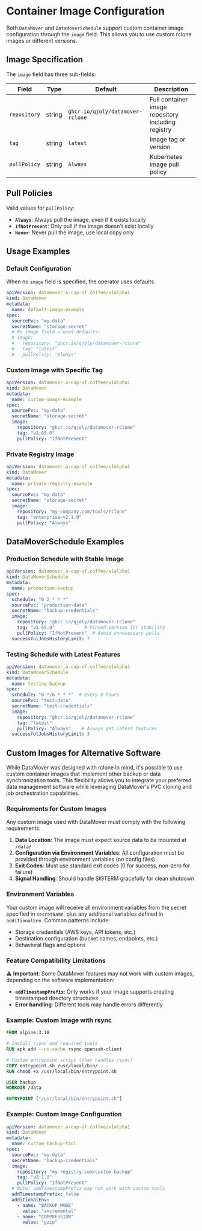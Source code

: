 # Container Image Configuration

Both `DataMover` and `DataMoverSchedule` support custom container image configuration through the `image` field. This allows you to use custom rclone images or different versions.

## Image Specification

The `image` field has three sub-fields:

| Field | Type | Default | Description |
|-------|------|---------|-------------|
| `repository` | string | `ghcr.io/qjoly/datamover-rclone` | Full container image repository including registry |
| `tag` | string | `latest` | Image tag or version |
| `pullPolicy` | string | `Always` | Kubernetes image pull policy |

## Pull Policies

Valid values for `pullPolicy`:

- **`Always`**: Always pull the image, even if it exists locally
- **`IfNotPresent`**: Only pull if the image doesn't exist locally
- **`Never`**: Never pull the image, use local copy only

## Usage Examples

### Default Configuration

When no `image` field is specified, the operator uses defaults:

```yaml
apiVersion: datamover.a-cup-of.coffee/v1alpha1
kind: DataMover
metadata:
  name: default-image-example
spec:
  sourcePvc: "my-data"
  secretName: "storage-secret"
  # No image field = uses defaults:
  # image:
  #   repository: "ghcr.io/qjoly/datamover-rclone"
  #   tag: "latest"
  #   pullPolicy: "Always"
```

### Custom Image with Specific Tag

```yaml
apiVersion: datamover.a-cup-of.coffee/v1alpha1
kind: DataMover
metadata:
  name: custom-image-example
spec:
  sourcePvc: "my-data"
  secretName: "storage-secret"
  image:
    repository: "ghcr.io/qjoly/datamover-rclone"
    tag: "v1.65.0"
    pullPolicy: "IfNotPresent"
```

### Private Registry Image

```yaml
apiVersion: datamover.a-cup-of.coffee/v1alpha1
kind: DataMover
metadata:
  name: private-registry-example
spec:
  sourcePvc: "my-data"
  secretName: "storage-secret"
  image:
    repository: "my-company.com/tools/rclone"
    tag: "enterprise-v2.1.0"
    pullPolicy: "Always"
```

## DataMoverSchedule Examples

### Production Schedule with Stable Image

```yaml
apiVersion: datamover.a-cup-of.coffee/v1alpha1
kind: DataMoverSchedule
metadata:
  name: production-backup
spec:
  schedule: "0 2 * * *"
  sourcePvc: "production-data"
  secretName: "backup-credentials"
  image:
    repository: "ghcr.io/qjoly/datamover-rclone"
    tag: "v1.65.0"           # Pinned version for stability
    pullPolicy: "IfNotPresent"  # Avoid unnecessary pulls
  successfulJobsHistoryLimit: 7
```

### Testing Schedule with Latest Features

```yaml
apiVersion: datamover.a-cup-of.coffee/v1alpha1
kind: DataMoverSchedule
metadata:
  name: testing-backup
spec:
  schedule: "0 */6 * * *"  # Every 6 hours
  sourcePvc: "test-data"
  secretName: "test-credentials"
  image:
    repository: "ghcr.io/qjoly/datamover-rclone"
    tag: "latest"
    pullPolicy: "Always"    # Always get latest features
  successfulJobsHistoryLimit: 3
```

## Custom Images for Alternative Software

While DataMover was designed with rclone in mind, it's possible to use custom container images that implement other backup or data synchronization tools. This flexibility allows you to integrate your preferred data management software while leveraging DataMover's PVC cloning and job orchestration capabilities.

### Requirements for Custom Images

Any custom image used with DataMover must comply with the following requirements:

1. **Data Location**: The image must expect source data to be mounted at `/data/`
2. **Configuration via Environment Variables**: All configuration must be provided through environment variables (no config files)
3. **Exit Codes**: Must use standard exit codes (0 for success, non-zero for failure)
4. **Signal Handling**: Should handle SIGTERM gracefully for clean shutdown

### Environment Variables

Your custom image will receive all environment variables from the secret specified in `secretName`, plus any additional variables defined in `additionalEnv`. Common patterns include:

- Storage credentials (AWS keys, API tokens, etc.)
- Destination configuration (bucket names, endpoints, etc.)
- Behavioral flags and options

### Feature Compatibility Limitations

⚠️ **Important**: Some DataMover features may not work with custom images, depending on the software implementation:

- **`addTimestampPrefix`**: Only works if your image supports creating timestamped directory structures
- **Error handling**: Different tools may handle errors differently

### Example: Custom Image with rsync

```dockerfile
FROM alpine:3.18

# Install rsync and required tools
RUN apk add --no-cache rsync openssh-client

# Custom entrypoint script (that handles rsync)
COPY entrypoint.sh /usr/local/bin/
RUN chmod +x /usr/local/bin/entrypoint.sh

USER backup
WORKDIR /data

ENTRYPOINT ["/usr/local/bin/entrypoint.sh"]
```

### Example: Custom Image Configuration

```yaml
apiVersion: datamover.a-cup-of.coffee/v1alpha1
kind: DataMover
metadata:
  name: custom-backup-tool
spec:
  sourcePvc: "my-data"
  secretName: "backup-credentials"
  image:
    repository: "my-registry.com/custom-backup"
    tag: "v2.1.0"
    pullPolicy: "IfNotPresent"
  # Note: addTimestampPrefix may not work with custom tools
  addTimestampPrefix: false
  additionalEnv:
    - name: "BACKUP_MODE"
      value: "incremental"
    - name: "COMPRESSION"
      value: "gzip"
```
